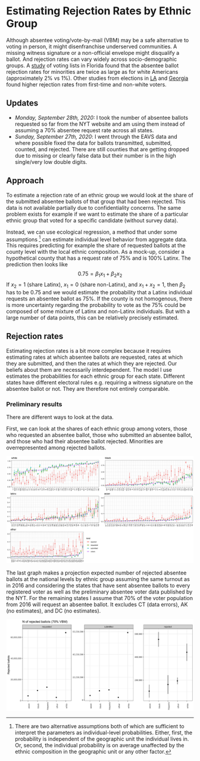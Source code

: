 # Estimating Rejection Rates by Ethnic Group

Although absentee voting/vote-by-mail (VBM) may be a safe alternative to voting in person, it might disenfranchise underserved communities. A missing witness signature or a non-official envelope might disqualify a ballot. And rejection rates can vary widely across socio-demographic groups. A [study](https://electionscience.clas.ufl.edu/files/2020/04/Baringer_Herron_Smith_VBM_FL.pdf) of voting lists in Florida found that the absentee ballot rejection rates for minorities are twice as large as for white Americans (approximately 2% vs 1%). Other studies from elections in [LA](https://www.sciencedirect.com/science/article/pii/S0261379408000796) and [Georgia](https://electionscience.clas.ufl.edu/files/2020/05/GA_Venmo.pdf)  found higher rejection rates from first-time and non-white voters.

## Updates 

* *Monday, September 28th, 2020:* I took the number of absentee ballots requested so far from the NYT website and am using them instead of assuming a 70% absentee request rate across all states.
* *Sunday, September 27th, 2020*: I went through the EAVS data and where possible fixed the data for ballots transmitted, submitted, counted, and rejected. There are still counties that are getting dropped due to missing or clearly false data but their number is in the high single/very low double digits.

## Approach

To estimate a rejection rate of an ethnic group we would look at the share of the submitted absentee ballots of that group that had been rejected. This data is not available partially due to confidentiality concerns. The same problem exists for example if we want to estimate the share of a particular ethnic group that voted for a specific candidate (without survey data).

Instead, we can use ecological regression, a method that under some assumptions [^1] can estimate individual level behavior from aggregate data. This requires predicting for example the share of requested ballots at the county level with the local ethnic composition. As a mock-up, consider a hypothetical county that has a request rate of 75% and is 100% Latinx. The prediction then looks like 
$$
0.75 = \beta_{1}x_{1} + \beta_2x_2
$$
If $x_2 = 1$ (share Latinx), $x_1 = 0$ (share non-Latinx), and $x_1 + x_2 = 1$, then $\beta_2$ has to be $0.75$ and we would estimate the probability that a Latinx individual requests an absentee ballot as $75\%$. If the county is not homogenous, there is more uncertainty regarding the probability to vote as the 75% could be composed of some mixture of Latinx and non-Latinx individuals. But with a large number of data points, this can be relatively precisely estimated.

## Rejection rates

Estimating rejection rates is a bit more complex because it requires estimating rates at which absentee ballots are requested, rates at which they are submitted, and then the rates at which they are rejected. Our beliefs about them are necessarily interdependent. The model I use estimates the probabilities for each ethnic group for each state. Different states have different electoral rules e.g. requiring a witness signature on the absentee ballot or not. They are therefore not entirely comparable.

### Preliminary results



There are different ways to look at the data.

First, we can look at the shares of each ethnic group among voters, those who requested an absentee ballot, those who submitted an absentee ballot, and those who had their absentee ballot rejected. Minorities are overrepresented among rejected ballots.

![m11_2020-09-02_group_shares_turnout_by_state](plots/model_state_level_allVBM_none2020-09-28_group_shares_turnout_by_state.jpeg)

The last graph makes a projection expected number of rejected absentee ballots at the national levels by ethnic group assuming the same turnout as in 2016 and considering the states that have sent absentee ballots to every registered voter as well as the preliminary absentee voter data published by the NYT. For the remaining states I assume that 70% of the voter population from 2016 will request an absentee ballot. It excludes CT (data errors), AK (no estimates), and DC (no estimates).

![m11_2020-09-02_n_rejected_national_turnout_by_state](plots/model_state_level_allVBM_none2020-09-28_n_rejected_national_turnout_by_state.jpeg)

[^1]: There are two alternative assumptions both of which are sufficient to interpret the parameters as individual-level probabilities. Either, first, the probability is independent of the geographic unit the individual lives in. Or, second, the individual probability is on average unaffected by the ethnic composition in the geographic unit or any other factor.

